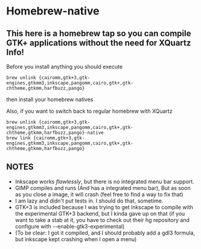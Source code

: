 Homebrew-native
===============
This here is a homebrew tap so you can compile GTK+ applications without the need for XQuartz
Info!
-----
Before you install anything you should execute

    brew unlink {cairomm,gtk+3,gtk-engines,gtkmm3,inkscape,pangomm,cairo,gtk+,gtk-chtheme,gtkmm,harfbuzz,pango}

then install your homebrew natives

Also, if you want to switch back to regular homebrew with XQuartz

    brew unlink {cairomm,gtk+3,gtk-engines,gtkmm3,inkscape,pangomm,cairo,gtk+,gtk-chtheme,gtkmm,harfbuzz,pango}-native
    brew link {cairomm,gtk+3,gtk-engines,gtkmm3,inkscape,pangomm,cairo,gtk+,gtk-chtheme,gtkmm,harfbuzz,pango}
    
NOTES
-----

* Inkscape works *flawlessly*, but there is no integrated menu bar support.
* GIMP compiles and runs (And has a integrated menu bar), But as soon as you close a image, it will crash (feel free to find a way to fix that)
* I am lazy and didn't put tests in. I should do that, sometime.
* GTK+3 is included because I was trying to get inkscape to compile with the experimental GTK+3 backend, but I kinda gave up on that (if you want to take a stab at it, you have to check out their hg repository and configure with --enable-gtk3-experimental)
* (To be clear: I got it compiled, and I should probably add a gdl3 formula, but inkscape kept crashing when I open a menu)
